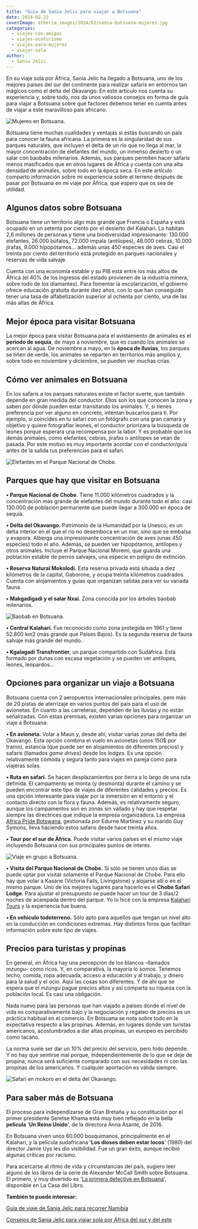 ```yaml
---
title: "Guía de Sania Jelic para viajar a Botsuana"
date: 2024-02-22
coverImage: etheria_images/2024/02/sania-botsuana-mujeres.jpg
categories: 
  - viajes-con-amigas
  - viajes-ecoturismo
  - viajes-para-mujeres
  - viajar-sola
author: 
  - Sania Jelic
---
```


En su viaje sola por África, Sania Jelic ha llegado a Botsuana, uno de los mejores 
países del sur del continente para realizar safaris en entornos tan mágicos como el 
delta del Okavango. En este artículo nos cuenta su experiencia y, sobre todo, nos da 
unos valiosos consejos en forma de guía para viajar a Botsuana sobre qué factores 
debemos tener en cuenta antes de viajar a este maravilloso país africano. 

![Mujeres en Botsuana.](etheria_images/2024/02/sania-botsuana-mujeres.jpg "Mujeres en Botsuana. © Sania Jelic.")

Botsuana tiene muchas cualidades y ventajas si estás buscando un país para conocer la 
fauna africana. La primera es la singularidad de sus parques naturales, que incluyen el 
delta de un río que no llega al mar, la mayor concentración de elefantes del mundo, un 
inmenso desierto o un salar con baobabs milenarios. Además, sus parques permiten hacer 
safaris menos masificados que en otros lugares de África y cuenta con una alta densidad 
de animales, sobre todo en la época seca. En este artículo comparto información sobre mi 
experiencia sobre el terreno después de pasar por Botsuana en mi viaje por África, que 
espero que os sea de utilidad. 

## Algunos datos sobre Botsuana

Botsuana tiene un territorio algo más grande que Francia o España y está ocupado en un 
setenta por ciento por el desierto del Kalahari. Lo habitan 2,6 millones de personas y 
tiene una biodiversidad impresionante: 130.000 elefantes, 26.000 búfalos, 72.000 impala 
(antílopes), 48.000 cebras, 10.000 jirafas, 9.000 hipopótamos… además unas 450 especies 
de aves. Casi el treinta por ciento del territorio está protegido en parques nacionales 
y reservas de vida salvaje. 

Cuenta con una economía estable y su PIB está entre los más altos de África (el 40% de 
los ingresos del estado provienen de la industria minera, sobre todo de los diamantes). 
Para fomentar la escolarización, el gobierno ofrece educación gratuita durante diez 
años, con lo que han conseguido tener una tasa de alfabetización superior al ochenta por 
ciento, una de las más altas de África. 

## Mejor época para visitar Botsuana

La mejor época para visitar Botsuana para el avistamiento de animales es el **periodo de 
sequía**, de mayo a noviembre, que es cuando los animales se acercan al agua. De 
noviembre a mayo, en la **época de lluvias**, los parques se tiñen de verde, los 
animales se reparten en territorios más amplios y, sobre todo en noviembre y diciembre, 
se pueden ver muchas crías. 

## Cómo ver animales en Botsuana

En los safaris a los parques naturales existe el factor suerte, que también depende en 
gran medida del conductor. Ellos son los que conocen la zona y saben por dónde pueden 
estar transitando los animales. Y, si tienes preferencia por ver alguno en concreto, 
intentan buscarlos para ti. Por ejemplo, si coincides en tu safari con un fotógrafo con 
una gran cámara y objetivo y quiere fotografiar leones, el conductor priorizara la 
búsqueda de leones porque esperara una recompensa por la labor. Y es probable que los 
demás animales, como elefantes, cebras, jirafas o antílopes se vean de pasada. Por este 
motivo es muy importante acordar con el conductor/guía antes de la salida tus 
preferencias para el safari. 

![Elefantes en el Parque Nacional de Chobe.](etheria_images/2024/02/botsuana-sania-elefantes.jpg "Elefantes en el Parque Nacional de Chobe. © Sania Jelic.")

## Parques que hay que visitar en Botsuana

**• Parque Nacional de Chobe**. Tiene 11.000 kilómetros cuadrados y la concentración más 
grande de elefantes del mundo durante todo el año: casi 130.000 de población permanente 
que puede llegar a 300.000 en época de sequía. 

**• Delta del Okavango.** Patrimonio de la Humanidad por la Unesco, es un delta interior 
en el que el río no desemboca en un mar, sino que se embalsa y evapora. Alberga una 
impresionante concentración de aves (unas 450 especies) todo el año. Además, se pueden 
ver hipopótamos, antílopes y otros animales. Incluye el Parque Nacional Moremi, que 
guarda una población estable de perros salvajes, una especie en peligro de extinción. 

**• Reserva Natural Mokolodi.** Esta reserva privada está situada a diez kilómetros de 
la capital, Gaborone, y ocupa treinta kilómetros cuadrados. Cuenta con alojamientos y 
guías que organizan salidas para ver su variada fauna. 

**• Makgadigadi y el salar Nxai.** Zona conocida por los árboles baobab milenarios. 

![Baobab en Botsuana.](etheria_images/2024/02/sania-botsuana-baobab.jpg "Baobab en Botsuana. © Sania Jelic.")

**• Central Kalahari.** Fue reconocido como zona protegida en 1961 y tiene 52.800 km2 
(más grande que Países Bajos). Es la segunda reserva de fauna salvaje más grande del 
mundo. 

**• Kgalagadi Transfrontier**, un parque compartido con Sudáfrica. Está formado por 
dunas con escasa vegetación y se pueden ver antílopes, leones, leopardos… 

## Opciones para organizar un viaje a Botsuana

Botsuana cuenta con 2 aeropuertos internacionales principales, pero más de 20 pistas de 
aterrizaje en varios puntos del país para el uso de avionetas. En cuanto a las 
carreteras, dependen de las lluvias y no están señalizadas. Con estas premisas, existen 
varias opciones para organizar un viaje a Botsuana: 

**• En avioneta.** Volar a Maun y, desde ahí, visitar varias zonas del delta del 
Okavango. Esta opción combina el vuelo en avionetas (unos 150$ por tramo), estancia (que 
puede ser en alojamientos de diferentes precios) y safaris (llamados _game drives_) 
desde los _lodges_. Es una opción relativamente cómoda y segura tanto para viajes en 
pareja como para viajeras solas. 

**• Ruta en safari.** Se hacen desplazamientos por tierra a lo largo de una ruta 
definida. El campamento se monta (y desmonta) durante el camino y se pueden encontrar 
este tipo de viajes de diferentes calidades y precios. Es una opción interesante para 
viajar por la inmersión en el entorno y el contacto directo con la flora y fauna. 
Además, es relativamente seguro, aunque los campamentos son en zonas sin vallado y hay 
que respetar siempre las directrices que indique la empresa organizadora. La empresa [Africa 
Pride Botswana](https://africapridebotswana.com/), gestionada por Edurne Martinez y su 
marido Guy Symons, lleva haciendo estos safaris desde hace treinta años. 

**• Tour por el sur de África**. Puede visitar varios países en el mismo viaje 
incluyendo Botsuana con sus principales puntos de interés. 

![Viaje en grupo a Botsuana.](etheria_images/2024/02/botsuana-sania-viaje-grupo.jpg "Viaje en grupo a Botsuana. © Sania Jelic.")

**• Visita del Parque Nacional de Chobe.** Si sólo se tienen unos días se puede optar 
por visitar solamente el Parque Nacional de Chobe. Para ello hay que volar a Kasane 
(Victoria Falls, Livingstone) y alojarse allí o en el mismo parque. Uno de los mejores 
lugares para hacerlo es el **Chobe Safari Lodge**. Para ajustar el presupuesto se puede 
hacer un tour de 3 días/2 noches de acampada dentro del parque. Yo lo hice con la 
empresa [Kalahari Tours](https://kalaharichobe.com/) y la experiencia fue buena. 

**• En vehículo todoterreno.** Sólo apto para aquellos que tengan un nivel alto en la 
conducción en condiciones extremas. Hay distintos foros que facilitan información sobre 
este tipo de viajes. 

## Precios para turistas y propinas

En general, en África hay una percepción de los blancos –llamados _mzungu_– como ricos. 
Y, en comparativa, la mayoría lo somos. Tenemos techo, comida, ropa adecuada, acceso a 
educación y al trabajo, y dinero para la salud y el ocio. Aquí las cosas son diferentes. 
Y de ahí que se espera que el _mzungu_ pague precios altos y así comparta su riqueza con 
la población local. Es casi una obligación. 

Nada nuevo para las personas que han viajado a países donde el nivel de vida es 
comparativamente bajo y la negociación y regateo de precios es un práctica habitual en 
el comercio. En Botsuana se nota sobre todo en la expectativa respecto a las propinas. 
Además, en lugares donde van turistas americanos, acostumbrados a dar altas propinas, un 
europeo es percibido como tacaño. 

La norma suele ser dar un 10% del precio del servicio, pero todo depende. Y no hay que 
sentirse mal porque, independientemente de lo que se deje de propina, nunca será 
suficiente comparado con sus necesidades ni con las propinas de los americanos. Y 
cualquier aportación es válida siempre. 

![Safari en mokoro en el delta del Okavango.](etheria_images/2024/02/botsuana-sania-delta-okavango.jpg "Safari en mokoro en el delta del Okavango. © Sania Jelic.")

## Para saber más de Botsuana

El proceso para independizarse de Gran Bretaña y su constitución por el primer 
presidente Seretse Khama está muy bien reflejado en la bella **película** '**Un Reino 
Unido**', de la directora Anna Asante, de 2016. 

En Botsuana viven unos 60.000 bosquimanos, principalmente en el Kalahari, y la película 
sudafricana '**Los dioses deben estar locos**' (1980) del director Jamie Uys les dio 
visibilidad. Fue un gran éxito, aunque recibió algunas críticas por racismo. 

Para acercarse al ritmo de vida y circunstancias del país, sugiero leer alguno de los 
libros de la serie de Alexander McCall Smith sobre Botsuana. El primero, y muy divertido 
es '[La primera detective en 
Botsuana](https://www.casadellibro.com/libro-la-primera-detective-de-botsuana/9788496525191/1031827)', 
disponible en La Casa del Libro. 

**También te puede interesar:** 

[Guía de viaje de Sania Jelic para recorrer 
Namibia](https://etheriamagazine.com/2024/02/09/guia-namibia-sania-jelic/) 

[Consejos de Sania Jelic para viajar sola por África del sur y del 
este](https://etheriamagazine.com/2024/01/31/consejos-viajar-sola-por-africa/)
